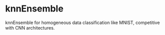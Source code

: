 # knnEnsemble
knnEnsemble for homogeneous data classification like MNIST, competitive with CNN architectures.
